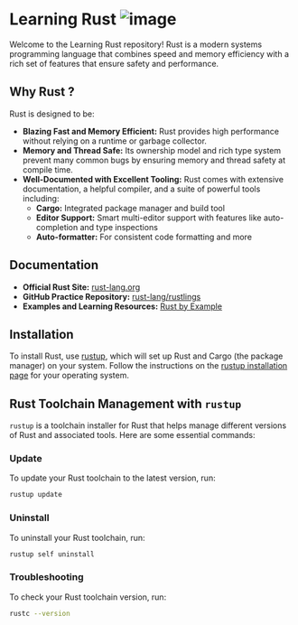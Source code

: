 # Learning Rust  ![image](https://github.com/user-attachments/assets/59998b43-f00b-4aeb-a9e6-c05a7ff92db4)


Welcome to the Learning Rust repository! Rust is a modern systems programming language that combines speed and memory efficiency with a rich set of features that ensure safety and performance.

## Why Rust ?

Rust is designed to be:

- **Blazing Fast and Memory Efficient:** Rust provides high performance without relying on a runtime or garbage collector.
- **Memory and Thread Safe:** Its ownership model and rich type system prevent many common bugs by ensuring memory and thread safety at compile time.
- **Well-Documented with Excellent Tooling:** Rust comes with extensive documentation, a helpful compiler, and a suite of powerful tools including:
  - **Cargo:** Integrated package manager and build tool
  - **Editor Support:** Smart multi-editor support with features like auto-completion and type inspections
  - **Auto-formatter:** For consistent code formatting and more

## Documentation

- **Official Rust Site:** [rust-lang.org](https://www.rust-lang.org/learn)
- **GitHub Practice Repository:** [rust-lang/rustlings](https://github.com/rust-lang/rustlings/)
- **Examples and Learning Resources:** [Rust by Example](https://doc.rust-lang.org/rust-by-example/)

## Installation

To install Rust, use [rustup](https://rust-lang.github.io/rustup/), which will set up Rust and Cargo (the package manager) on your system. Follow the instructions on the [rustup installation page](https://rust-lang.github.io/rustup/) for your operating system.

## Rust Toolchain Management with `rustup`

`rustup` is a toolchain installer for Rust that helps manage different versions of Rust and associated tools. Here are some essential commands:

### Update

To update your Rust toolchain to the latest version, run:

```bash
rustup update
```
### Uninstall

To uninstall your Rust toolchain, run:

```bash
rustup self uninstall
```
### Troubleshooting

To check your Rust toolchain version, run:

```bash
rustc --version
```
